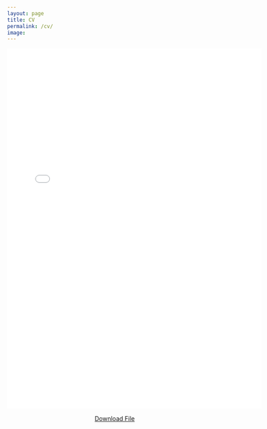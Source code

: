 ```yaml
---
layout: page
title: CV 
permalink: /cv/
image:  
---
```


<center>
<embed src="\cv\Thompson_CV.pdf" width="595" height="842" 
 type="application/pdf">
 
 
 <p>
 <a href="\cv\Thompson_CV.pdf">Download File</a>

